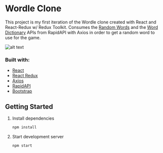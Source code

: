 # Wordle Clone

This project is my first iteration of the Wordle clone created with React and React-Redux w/ Redux Toolkit. Consumes the [Random Words](https://rapidapi.com/sheharyar566/api/random-words5/) and the [Word Dictionary](https://rapidapi.com/twinword/api/word-dictionary/) APIs from RapidAPI with Axios in order to get a random word to use for the game.

![alt text](https://i.imgur.com/JxQG89i.png)

### Built with:

-   [React](https://reactjs.org/)
-   [React Redux](https://react-redux.js.org/)
-   [Axios](https://axios-http.com/)
-   [RapidAPI](https://rapidapi.com/)
-   [Bootstrap](https://getbootstrap.com/)

## Getting Started

1. Install dependencies

    ```bash
    npm install
    ```

2. Start development server

    ```bash
    npm start
    ```
